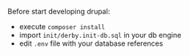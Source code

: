 Before start developing drupal:
- execute ```composer install```
- import ```init/derby.init-db.sql``` in your db engine
- edit ```.env``` file with your database references






